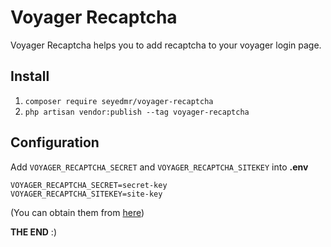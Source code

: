 # Voyager Recaptcha
Voyager Recaptcha helps you to add recaptcha to your voyager login page.

## Install
1. `composer require seyedmr/voyager-recaptcha`
2. `php artisan vendor:publish --tag voyager-recaptcha`

## Configuration

Add `VOYAGER_RECAPTCHA_SECRET` and `VOYAGER_RECAPTCHA_SITEKEY` into **.env**
```dotenv
VOYAGER_RECAPTCHA_SECRET=secret-key
VOYAGER_RECAPTCHA_SITEKEY=site-key
```

(You can obtain them from [here](https://www.google.com/recaptcha/admin))

**THE END** :)
